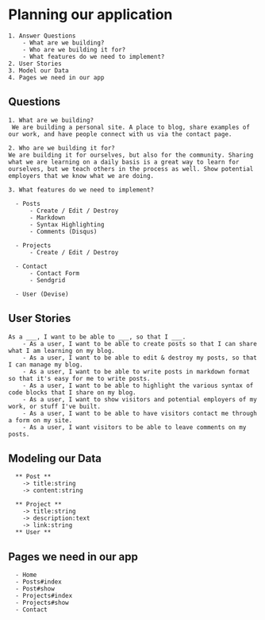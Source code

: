   # Planning our application
    1. Answer Questions
        - What are we building?
        - Who are we building it for?
        - What features do we need to implement?
    2. User Stories
    3. Model our Data
    4. Pages we need in our app

  ## Questions

    1. What are we building?
     We are building a personal site. A place to blog, share examples of our work, and have people connect with us via the contact page.

    2. Who are we building it for?
    We are building it for ourselves, but also for the community. Sharing what we are learning on a daily basis is a great way to learn for ourselves, but we teach others in the process as well. Show potential employers that we know what we are doing.

    3. What features do we need to implement?

      - Posts
          - Create / Edit / Destroy
          - Markdown
          - Syntax Highlighting
          - Comments (Disqus)

      - Projects
          - Create / Edit / Destroy

      - Contact
          - Contact Form
          - Sendgrid

      - User (Devise)

  ## User Stories

    As a ___, I want to be able to ___, so that I ___.
        - As a user, I want to be able to create posts so that I can share what I am learning on my blog.
        - As a user, I want to be able to edit & destroy my posts, so that I can manage my blog.
        - As a user, I want to be able to write posts in markdown format so that it's easy for me to write posts.
        - As a user, I want to be able to highlight the various syntax of code blocks that I share on my blog.
        - As a user, I want to show visitors and potential employers of my work, or stuff I've built.
        - As a user, I want to be able to have visitors contact me through a form on my site.
        - As a user, I want visitors to be able to leave comments on my posts.

  ##  Modeling our Data

      ** Post **
        -> title:string
        -> content:string

      ** Project **
        -> title:string
        -> description:text
        -> link:string
      ** User **

  ## Pages we need in our app
      - Home
      - Posts#index
      - Post#show
      - Projects#index
      - Projects#show
      - Contact
